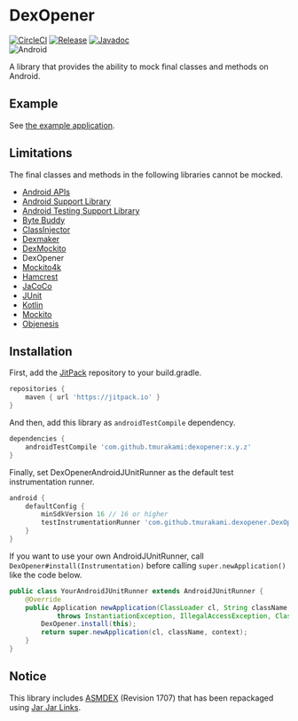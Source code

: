 # DexOpener

[![CircleCI](https://circleci.com/gh/tmurakami/dexopener.svg?style=shield)](https://circleci.com/gh/tmurakami/dexopener)
[![Release](https://jitpack.io/v/tmurakami/dexopener.svg)](https://jitpack.io/#tmurakami/dexopener)
[![Javadoc](https://img.shields.io/badge/Javadoc-0.9.5-brightgreen.svg)](https://jitpack.io/com/github/tmurakami/dexopener/0.9.5/javadoc/)<br>
![Android](https://img.shields.io/badge/Android-4.1%2B-blue.svg)

A library that provides the ability to mock final classes and methods on Android.

## Example

See [the example application](dexopener-example).

## Limitations

The final classes and methods in the following libraries cannot be mocked.

- [Android APIs](https://developer.android.com/reference/packages.html)
- [Android Support Library](https://developer.android.com/topic/libraries/support-library/index.html)
- [Android Testing Support Library](https://developer.android.com/topic/libraries/testing-support-library/index.html)
- [Byte Buddy](http://bytebuddy.net/)
- [ClassInjector](https://github.com/tmurakami/classinjector)
- [Dexmaker](https://github.com/linkedin/dexmaker)
- [DexMockito](https://github.com/tmurakami/dexmockito)
- DexOpener
- [Mockito4k](https://github.com/tmurakami/mockito4k)
- [Hamcrest](https://github.com/hamcrest/JavaHamcrest)
- [JaCoCo](http://www.eclemma.org/jacoco/)
- [JUnit](http://junit.org/)
- [Kotlin](https://kotlinlang.org/)
- [Mockito](http://site.mockito.org/)
- [Objenesis](http://objenesis.org/)

## Installation

First, add the [JitPack](https://jitpack.io/) repository to your build.gradle.
```groovy
repositories {
    maven { url 'https://jitpack.io' }
}
```

And then, add this library as `androidTestCompile` dependency.
```groovy
dependencies {
    androidTestCompile 'com.github.tmurakami:dexopener:x.y.z'
}
```

Finally, set DexOpenerAndroidJUnitRunner as the default test instrumentation runner.
```groovy
android {
    defaultConfig {
        minSdkVersion 16 // 16 or higher
        testInstrumentationRunner 'com.github.tmurakami.dexopener.DexOpenerAndroidJUnitRunner'
    }
}
```

If you want to use your own AndroidJUnitRunner, call `DexOpener#install(Instrumentation)` before calling `super.newApplication()` like the code below.
```java
public class YourAndroidJUnitRunner extends AndroidJUnitRunner {
    @Override
    public Application newApplication(ClassLoader cl, String className, Context context)
            throws InstantiationException, IllegalAccessException, ClassNotFoundException {
        DexOpener.install(this);
        return super.newApplication(cl, className, context);
    }
}
```

## Notice

This library includes [ASMDEX](http://asm.ow2.org/asmdex-index.html) (Revision 1707) that has been repackaged using [Jar Jar Links](https://code.google.com/archive/p/jarjar/).
